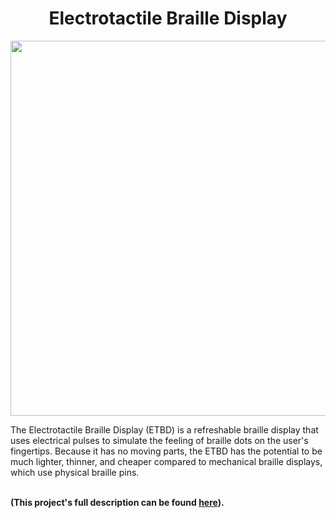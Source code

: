 <h1 align="center">Electrotactile Braille Display</h1>
<p align="center">
  <img src="https://user-images.githubusercontent.com/69165598/127417532-eb0e6ea6-da88-450e-bb05-25d5a5102f7c.jpg" width="600px">
</p>
The Electrotactile Braille Display (ETBD) is a refreshable braille display that uses electrical pulses to simulate the feeling of braille dots on the user's fingertips. 
Because it has no moving parts, the ETBD has the potential to be much lighter, thinner, and cheaper compared to mechanical braille displays, which use physical braille pins.
<br></br>

<b>(This project's full description can be found <a href="https://sites.google.com/berkeley.edu/jeffrey-tan/projects/electrotactile-braille-display">here</a>).</b>
